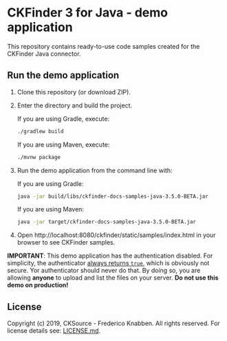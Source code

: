 # CKFinder 3 for Java - demo application

This repository contains ready-to-use code samples created for the CKFinder Java connector.


## Run the demo application

1. Clone this repository (or download ZIP).
2. Enter the directory and build the project.

   If you are using Gradle, execute:
   
   ```sh
   ./gradlew build
   ```

   If you are using Maven, execute:
   
   ```sh
   ./mvnw package
   ```

3. Run the demo application from the command line with:

   If you are using Gradle:

   ```sh
   java -jar build/libs/ckfinder-docs-samples-java-3.5.0-BETA.jar
   ```

   If you are using Maven:

   ```sh
   java -jar target/ckfinder-docs-samples-java-3.5.0-BETA.jar 
   ```
   
4. Open http://localhost:8080/ckfinder/static/samples/index.html in your browser to see CKFinder samples.

**IMPORTANT**: This demo application has the authentication disabled. For simplicity, the authenticator [always returns `true`](https://github.com/ckfinder/ckfinder-docs-samples-java/blob/master/src/main/java/example/authentication/AlwaysTrueAuthenticator.java),
which is obviously not secure. Yor authenticator should never do that. By doing so, you are allowing **anyone** to upload and list the files on your server. **Do not use this demo on production!**


## License

Copyright (c) 2019, CKSource - Frederico Knabben. All rights reserved.
For license details see: [LICENSE.md](https://github.com/ckfinder/ckfinder-docs-samples-java/blob/master/LICENSE.md).
